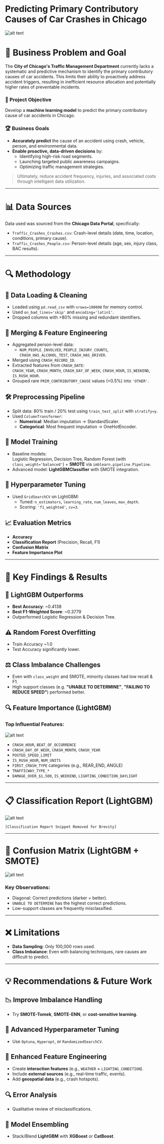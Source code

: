 # Predicting Primary Contributory Causes of Car Crashes in Chicago

![alt text](image-1.png)


# 🚧 Business Problem and Goal

The **City of Chicago's Traffic Management Department** currently lacks a systematic and predictive mechanism to identify the primary contributory causes of car accidents. This limits their ability to proactively address accident triggers, resulting in inefficient resource allocation and potentially higher rates of preventable incidents.

### 🎯 Project Objective
Develop a **machine learning model** to predict the primary contributory cause of car accidents in Chicago.

### 🏆 Business Goals
- **Accurately predict** the cause of an accident using crash, vehicle, person, and environmental data.
- **Enable proactive, data-driven decisions** by:
  - Identifying high-risk road segments.
  - Launching targeted public awareness campaigns.
  - Optimizing traffic management strategies.

> Ultimately, reduce accident frequency, injuries, and associated costs through intelligent data utilization.

---

# 📊 Data Sources

Data used was sourced from the **Chicago Data Portal**, specifically:

- `Traffic_Crashes_Crashes.csv`: Crash-level details (date, time, location, conditions, primary cause).
- `Traffic_Crashes_People.csv`: Person-level details (age, sex, injury class, BAC results).

---

# 🔍 Methodology

## 🧹 Data Loading & Cleaning
- Loaded using `pd.read_csv` with `nrows=100000` for memory control.
- Used `on_bad_lines='skip'` and `encoding='latin1'`.
- Dropped columns with >80% missing and redundant identifiers.

## 🔗 Merging & Feature Engineering
- Aggregated person-level data:  
  - `NUM_PEOPLE_INVOLVED`, `PEOPLE_INJURY_COUNTS`, `CRASH_HAS_ALCOHOL_TEST`, `CRASH_HAS_DRIVER`.
- Merged using `CRASH_RECORD_ID`.
- Extracted features from `CRASH_DATE`:  
  `CRASH_YEAR`, `CRASH_MONTH`, `CRASH_DAY_OF_WEEK`, `CRASH_HOUR`, `IS_WEEKEND`, `IS_RUSH_HOUR`.
- Grouped rare `PRIM_CONTRIBUTORY_CAUSE` values (<0.5%) into `'OTHER'`.

## 🛠️ Preprocessing Pipeline
- Split data: 80% train / 20% test using `train_test_split` with `stratify=y`.
- Used `ColumnTransformer`:
  - **Numerical**: Median imputation → StandardScaler.
  - **Categorical**: Most frequent imputation → OneHotEncoder.

## 🤖 Model Training
- Baseline models:  
  Logistic Regression, Decision Tree, Random Forest (with `class_weight='balanced'`) + **SMOTE** via `imblearn.pipeline.Pipeline`.
- Advanced model: **LightGBMClassifier** with SMOTE integration.

## 🧪 Hyperparameter Tuning
- Used `GridSearchCV` on LightGBM:
  - Tuned: `n_estimators`, `learning_rate`, `num_leaves`, `max_depth`.
  - Scoring: `'f1_weighted'`, `cv=3`.

## 📈 Evaluation Metrics
- **Accuracy**
- **Classification Report** (Precision, Recall, F1)
- **Confusion Matrix**
- **Feature Importance Plot**

---

# 📌 Key Findings & Results

## 🥇 LightGBM Outperforms
- **Best Accuracy**: ~0.4138  
- **Best F1-Weighted Score**: ~0.3779  
- Outperformed Logistic Regression & Decision Tree.

## ⚠️ Random Forest Overfitting
- Train Accuracy ~1.0  
- Test Accuracy significantly lower.

## ⚖️ Class Imbalance Challenges
- Even with `class_weight` and SMOTE, minority classes had low recall & F1.
- High support classes (e.g. **"UNABLE TO DETERMINE"**, **"FAILING TO REDUCE SPEED"**) performed better.

## 🔍 Feature Importance (LightGBM)

### Top Influential Features:
![alt text](image-3.png)
- `CRASH_HOUR`, `BEAT_OF_OCCURRENCE`
- `CRASH_DAY_OF_WEEK`, `CRASH_MONTH`, `CRASH_YEAR`
- `POSTED_SPEED_LIMIT`
- `IS_RUSH_HOUR`, `NUM_UNITS`
- `FIRST_CRASH_TYPE` categories (e.g., REAR_END, ANGLE)
- `TRAFFICWAY_TYPE_*`
- `DAMAGE_OVER_$1,500`, `IS_WEEKEND`, `LIGHTING_CONDITION_DAYLIGHT`

---

# 📋 Classification Report (LightGBM)
![alt text](image-2.png)
```
[Classification Report Snippet Removed for Brevity]
```

---

# 🔁 Confusion Matrix (LightGBM + SMOTE)

![alt text](image.png)
### Key Observations:
- Diagonal: Correct predictions (darker = better).
- `UNABLE TO DETERMINE` has the highest correct predictions.
- Low-support classes are frequently misclassified.

---

# ❌ Limitations

- **Data Sampling**: Only 100,000 rows used.
- **Class Imbalance**: Even with balancing techniques, rare causes are difficult to predict.

---

# 💡 Recommendations & Future Work

## 📉 Improve Imbalance Handling
- Try **SMOTE-Tomek**, **SMOTE-ENN**, or **cost-sensitive learning**.

## 🧪 Advanced Hyperparameter Tuning
- Use `Optuna`, `Hyperopt`, or `RandomizedSearchCV`.

## 🧬 Enhanced Feature Engineering
- Create **interaction features** (e.g., `WEATHER` × `LIGHTING_CONDITION`).
- Include **external sources** (e.g., real-time traffic, events).
- Add **geospatial data** (e.g., crash hotspots).

## 🔍 Error Analysis
- Qualitative review of misclassifications.

## 🤝 Model Ensembling
- Stack/Blend **LightGBM** with **XGBoost** or **CatBoost**.
